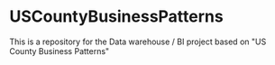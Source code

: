 # USCountyBusinessPatterns
This is a repository for the Data warehouse / BI project based on "US County Business Patterns"
